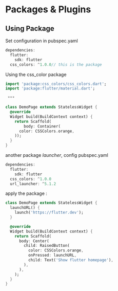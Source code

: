 # Packages & Plugins
## Using Package

Set configuration in pubspec.yaml

```dart
dependencies:
  flutter:
    sdk: flutter
  css_colors: ^1.0.0// this is the package
```
Using the css_color package

```dart
import 'package:css_colors/css_colors.dart';
import 'package:flutter/material.dart';

 ***

class DemoPage extends StatelessWidget {
  @override
  Widget build(BuildContext context) {
    return Scaffold(
        body: Container(
      color: CSSColors.orange,
    ));
  }
}
```

another package *launcher*, config pubspec.yaml
```dart
dependencies:
  flutter:
    sdk: flutter
  css_colors: ^1.0.0
  url_launcher: ^5.1.2
```

apply the package :

```dart
class DemoPage extends StatelessWidget {
  launchURL() {
    launch('https://flutter.dev');
  }

  @override
  Widget build(BuildContext context) {
    return Scaffold(
      body: Center(
        child: RaisedButton(
          color: CSSColors.orange,
          onPressed: launchURL,
          child: Text('Show flutter homepage'),
        ),
      ),
    );
  }
}
```
